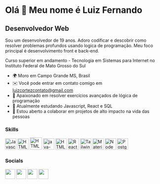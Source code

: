Olá 👋 Meu nome é Luiz Fernando
==========================

Desenvolvedor Web
-----------------------------

Sou um desenvolvedor de 19 anos. Adoro codificar e descobrir como resolver problemas profundos usando logica de programação. Meu foco principal é desenvolvimento front e back-end.

Curso superior em andamento - Tecnologia em Sistemas para Internet no Instituto Federal de Mato Grosso do Sul

* 🌍  Moro em Campo Grande MS, Brasil
* ✉️  Você pode entrar em contato comigo em [luizcortezcontato@gmail.com](mailto:luizcortezcontato@gmail.com)
* 🚀  Apaixonado em resolver exercícios avançados de lógica de programação
* 🧠  Atualmente estudando Javascript, React e SQL
* 🤝  Estou aberto a colaborar em projetos de alto impacto na vida das pessoas

### Skills

<p align="left">
<a href="https://developer.mozilla.org/en-US/docs/Web/JavaScript" target="_blank" rel="noreferrer"><img src="https://raw.githubusercontent.com/danielcranney/readme-generator/main/public/icons/skills/javascript-colored.svg" width="36" height="36" alt="Javascript" /></a>
<a href="https://developer.mozilla.org/en-US/docs/Glossary/HTML5" target="_blank" rel="noreferrer"><img src="https://raw.githubusercontent.com/danielcranney/readme-generator/main/public/icons/skills/html5-colored.svg" width="36" height="36" alt="HTML5" /></a>
<a href="https://developer.mozilla.org/en-US/docs/Glossary/CSS" target="_blank" rel="noreferrer"><img src="https://img.icons8.com/stickers/100/css3.png" width="39" height="39" alt="HTML5" /></a>
<a href="https://developer.mozilla.org/en-US/docs/Glossary/Java" target="_blank" rel="noreferrer"><img src="https://img.icons8.com/fluency/48/java-coffee-cup-logo.png" alt="java-coffee-cup-logo" width="36" height="36" alt="HTML5" /></a>
<a href="https://developer.mozilla.org/en-US/docs/Glossary/Python" target="_blank" rel="noreferrer"><img src="https://raw.githubusercontent.com/danielcranney/readme-generator/main/public/icons/skills/html5-colored.svg" width="36" height="36" alt="HTML5" /></a>
<a href="https://reactjs.org/" target="_blank" rel="noreferrer"><img src="https://raw.githubusercontent.com/danielcranney/readme-generator/main/public/icons/skills/react-colored.svg" width="36" height="36" alt="React" /></a>
<a href="https://tailwindcss.com/" target="_blank" rel="noreferrer"><img src="https://raw.githubusercontent.com/danielcranney/readme-generator/main/public/icons/skills/tailwindcss-colored.svg" width="36" height="36" alt="TailwindCSS" /></a>
<a href="https://mui.com/" target="_blank" rel="noreferrer"><img src="https://raw.githubusercontent.com/danielcranney/readme-generator/main/public/icons/skills/materialui-colored.svg" width="36" height="36" alt="Material UI" /></a>
<a href="https://nodejs.org/en/" target="_blank" rel="noreferrer"><img src="https://raw.githubusercontent.com/danielcranney/readme-generator/main/public/icons/skills/nodejs-colored.svg" width="36" height="36" alt="NodeJS" /></a>
<a href="https://www.postgresql.org/" target="_blank" rel="noreferrer"><img src="https://raw.githubusercontent.com/danielcranney/readme-generator/main/public/icons/skills/postgresql-colored.svg" width="36" height="36" alt="PostgreSQL" /></a>
</p>

### Socials

<p align="left"> <a href="https://discord.com/users/805201992192229436" target="_blank" rel="noreferrer"><img src="https://raw.githubusercontent.com/luizcortezdev/readme-generator/main/public/icons/socials/discord.svg" width="32" height="32" /></a> <a href="https://www.github.com/luizcortezdev" target="_blank" rel="noreferrer"><img src="https://raw.githubusercontent.com/luizcortezdev/readme-generator/main/public/icons/socials/github-dark.svg" width="32" height="32" /></a> <a href="https://www.linkedin.com/in/guilhermo-masid-494677b8" target="_blank" rel="noreferrer"><img src="https://raw.githubusercontent.com/luizcortezdev/readme-generator/main/public/icons/socials/linkedin.svg" width="32" height="32" /></a> <a href="https://www.stackoverflow.com/users/13367336/guilhermo-masid" target="_blank" rel="noreferrer"><img src="https://raw.githubusercontent.com/luizcortezdev/readme-generator/main/public/icons/socials/stackoverflow.svg" width="32" height="32" /></a></p>

